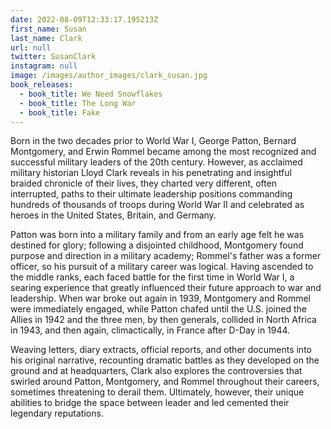 ```yaml
---
date: 2022-08-09T12:33:17.195213Z
first_name: Susan
last_name: Clark
url: null
twitter: SusanClark
instagram: null
image: /images/author_images/clark_susan.jpg
book_releases:
  - book_title: We Need Snowflakes
  - book_title: The Long War
  - book_title: Fake
---
```

Born in the two decades prior to World War I, George Patton, Bernard Montgomery, and Erwin Rommel became among the most recognized and successful military leaders of the 20th century. However, as acclaimed military historian Lloyd Clark reveals in his penetrating and insightful braided chronicle of their lives, they charted very different, often interrupted, paths to their ultimate leadership positions commanding hundreds of thousands of troops during World War II and celebrated as heroes in the United States, Britain, and Germany.

Patton was born into a military family and from an early age felt he was destined for glory; following a disjointed childhood, Montgomery found purpose and direction in a military academy; Rommel's father was a former officer, so his pursuit of a military career was logical. Having ascended to the middle ranks, each faced battle for the first time in World War I, a searing experience that greatly influenced their future approach to war and leadership. When war broke out again in 1939, Montgomery and Rommel were immediately engaged, while Patton chafed until the U.S. joined the Allies in 1942 and the three men, by then generals, collided in North Africa in 1943, and then again, climactically, in France after D-Day in 1944.

Weaving letters, diary extracts, official reports, and other documents into his original narrative, recounting dramatic battles as they developed on the ground and at headquarters, Clark also explores the controversies that swirled around Patton, Montgomery, and Rommel throughout their careers, sometimes threatening to derail them. Ultimately, however, their unique abilities to bridge the space between leader and led cemented their legendary reputations.